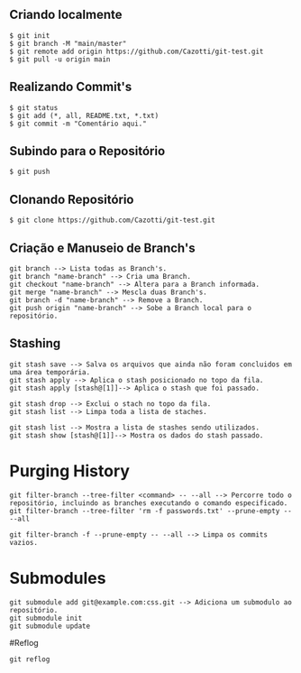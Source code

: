 ## Criando localmente
```
$ git init
$ git branch -M "main/master" 
$ git remote add origin https://github.com/Cazotti/git-test.git
$ git pull -u origin main
```

## Realizando Commit's
```
$ git status
$ git add (*, all, README.txt, *.txt)
$ git commit -m "Comentário aqui."
```

## Subindo para o Repositório
```
$ git push
```

## Clonando Repositório
```
$ git clone https://github.com/Cazotti/git-test.git
```

## Criação e Manuseio de Branch's
```
git branch --> Lista todas as Branch's.
git branch "name-branch" --> Cria uma Branch.
git checkout "name-branch" --> Altera para a Branch informada.
git merge "name-branch" --> Mescla duas Branch's.
git branch -d "name-branch" --> Remove a Branch.
git push origin "name-branch" --> Sobe a Branch local para o repositório.
```

## Stashing
```
git stash save --> Salva os arquivos que ainda não foram concluidos em uma área temporária.
git stash apply --> Aplica o stash posicionado no topo da fila.
git stash apply [stash@[1]]--> Aplica o stash que foi passado. 

git stash drop --> Exclui o stach no topo da fila. 
git stash list --> Limpa toda a lista de staches.

git stash list --> Mostra a lista de stashes sendo utilizados.
git stash show [stash@[1]]--> Mostra os dados do stash passado.
```

# Purging History
```
git filter-branch --tree-filter <command> -- --all --> Percorre todo o repositório, incluindo as branches executando o comando especificado.
git filter-branch --tree-filter 'rm -f passwords.txt' --prune-empty -- --all

git filter-branch -f --prune-empty -- --all --> Limpa os commits vazios.
```

# Submodules
```
git submodule add git@example.com:css.git --> Adiciona um submodulo ao repositório.
git submodule init
git submodule update
```
#Reflog
```
git reflog
```

